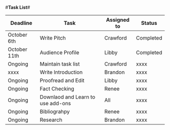 #**Task List**#
 
 Deadline | Task | Assigned to | Status |
|---------|------|-------------|--------|
|October 6th | Write Pitch | Crawford | Completed |
|October 11th | Audience Profile | Libby | Completed |
| Ongoing | Maintain task list | Crawford |xxxx|
| xxxx| Write Introduction | Brandon | xxxx| 
|Ongoing | Proofread and Edit | Libby | xxxx|
|Ongoing | Fact Checking | Renee | xxxx|
|Ongoing | Downlaod and Learn to use add-ons | All | xxxx| 
|Ongoing | Bibliograhpy | Renee | xxxx| 
|Ongoing | Research | Brandon | xxxx|

